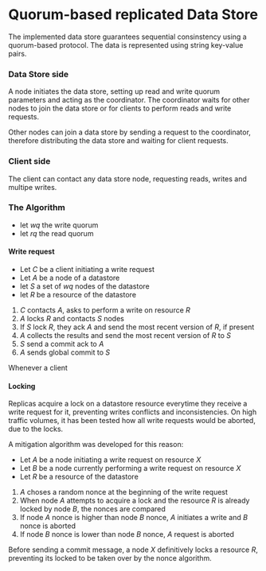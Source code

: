 # Quorum-based replicated Data Store

The implemented data store guarantees sequential consinstency using a quorum-based protocol. The data is represented using string key-value pairs.

### Data Store side
A node initiates the data store, setting up read and write quorum parameters and acting as the coordinator.
The coordinator waits for other nodes to join the data store or for clients to perform reads and write requests.

Other nodes can join a data store by sending a request to the coordinator, therefore distributing the data store and waiting for client requests.

### Client side
The client can contact any data store node, requesting reads, writes and multipe writes.


### The Algorithm

- let *wq* the write quorum
- let *rq* the read quorum

#### Write request

- Let *C* be a client initiating a write request
- Let *A* be a node of a datastore
- let *S* a set of *wq* nodes of the datastore
- let *R* be a resource of the datastore
1. *C* contacts *A*, asks to perform a write on resource *R*
2. *A* locks *R* and contacts *S* nodes
3. If *S* lock *R*, they ack *A* and send the most recent version of *R*, if present
4. *A* collects the results and send the most recent version of *R* to *S*
5. *S* send a commit ack to *A*
6. *A* sends global commit to *S*

Whenever a client 

#### Locking

Replicas acquire a lock on a datastore resource everytime they receive a write request for it, preventing writes conflicts and inconsistencies.
On high traffic volumes, it has been tested how all write requests would be aborted, due to the locks.

A mitigation algorithm was developed for this reason:
- Let *A* be a node initiating a write request on resource *X*
- Let *B* be a node currently performing a write request on resource *X*
- Let *R* be a resource of the datastore
1. *A* choses a random nonce at the beginning of the write request
2. When node *A* attempts to acquire a lock and the resource *R* is already locked by node *B*, the nonces are compared
3. If node *A* nonce is higher than node *B* nonce, *A* initiates a write and *B* nonce is aborted
4. If node *B* nonce is lower than node *B* nonce, *A* request is aborted

Before sending a commit message, a node *X* definitively locks a resource *R*, preventing its locked to be taken over by the nonce algorithm.

